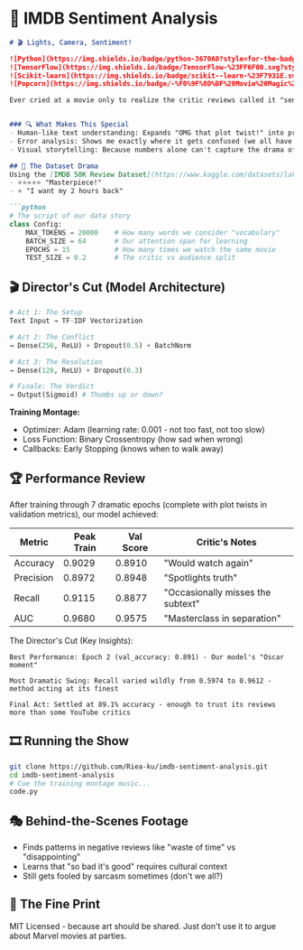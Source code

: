 # 🧠 IMDB Sentiment Analysis 


```markdown
# 🎬 Lights, Camera, Sentiment! 

![Python](https://img.shields.io/badge/python-3670A0?style=for-the-badge&logo=python&logoColor=ffdd54)
![TensorFlow](https://img.shields.io/badge/TensorFlow-%23FF6F00.svg?style=for-the-badge&logo=TensorFlow&logoColor=white)
![Scikit-learn](https://img.shields.io/badge/scikit--learn-%23F7931E.svg?style=for-the-badge&logo=scikit-learn&logoColor=white)
![Popcorn](https://img.shields.io/badge/-%F0%9F%8D%BF%20Movie%20Magic%20-blueviolet)

Ever cried at a movie only to realize the critic reviews called it "sentimental garbage"? Me too. That's why I built this **IMDB Review Sentiment Analyzer** - to understand why we feel what we feel about films.


### 🔍 What Makes This Special
- Human-like text understanding: Expands "OMG that plot twist!" into proper analysis
- Error analysis: Shows me exactly where it gets confused (we all have our blind spots)
- Visual storytelling: Because numbers alone can't capture the drama of sentiment

## 🎥 The Dataset Drama
Using the [IMDB 50K Review Dataset](https://www.kaggle.com/datasets/lakshmi25npathi/imdb-dataset-of-50k-movie-reviews) - a balanced mix of:
- ⭐⭐⭐⭐⭐ "Masterpiece!" 
- ⭐ "I want my 2 hours back"

```python
# The script of our data story
class Config:
    MAX_TOKENS = 20000    # How many words we consider "vocabulary"
    BATCH_SIZE = 64       # Our attention span for learning
    EPOCHS = 15           # How many times we watch the same movie
    TEST_SIZE = 0.2       # The critic vs audience split
```

## 🎬 Director's Cut (Model Architecture)

```python
# Act 1: The Setup
Text Input → TF-IDF Vectorization 

# Act 2: The Conflict  
→ Dense(256, ReLU) + Dropout(0.5) + BatchNorm

# Act 3: The Resolution  
→ Dense(128, ReLU) + Dropout(0.3) 

# Finale: The Verdict
→ Output(Sigmoid) # Thumbs up or down?
```

**Training Montage:**
- Optimizer: Adam (learning rate: 0.001 - not too fast, not too slow)
- Loss Function: Binary Crossentropy (how sad when wrong)
- Callbacks: Early Stopping (knows when to walk away)

## 🏆 Performance Review
After training through 7 dramatic epochs (complete with plot twists in validation metrics), our model achieved:

|  Metric   | Peak Train | Val Score  | Critic's Notes                     |
|-----------|------------|------------|------------------------------------|
| Accuracy  | 0.9029     | 0.8910     | "Would watch again"                |
| Precision | 0.8972     | 0.8948     | "Spotlights truth"                 |
| Recall    | 0.9115     | 0.8877     | "Occasionally misses the subtext"  |
| AUC       | 0.9680     | 0.9575     | "Masterclass in separation"        |


The Director's Cut (Key Insights):

    Best Performance: Epoch 2 (val_accuracy: 0.891) - Our model's "Oscar moment"

    Most Dramatic Swing: Recall varied wildly from 0.5974 to 0.9612 - method acting at its finest

    Final Act: Settled at 89.1% accuracy - enough to trust its reviews more than some YouTube critics

## 🎞️ Running the Show

```bash
git clone https://github.com/Riea-ku/imdb-sentiment-analysis.git
cd imdb-sentiment-analysis
# Cue the training montage music...
code.py
```

## 🎭 Behind-the-Scenes Footage
- Finds patterns in negative reviews like "waste of time" vs "disappointing"
- Learns that "so bad it's good" requires cultural context
- Still gets fooled by sarcasm sometimes (don't we all?)

## 📜 The Fine Print
MIT Licensed - because art should be shared. Just don't use it to argue about Marvel movies at parties.



